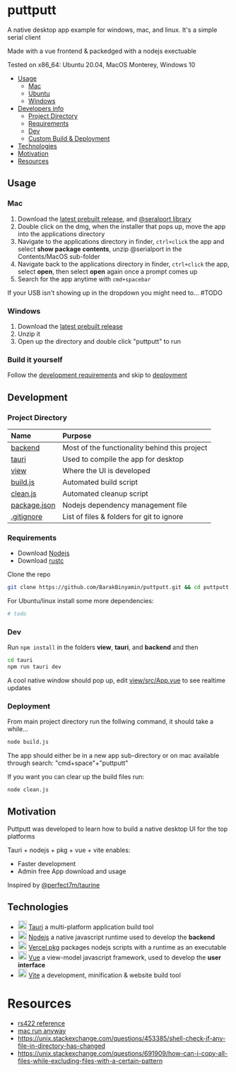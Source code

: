 # puttputt
A native desktop app example for windows, mac, and linux. It's a simple serial client

Made with a vue frontend & packedged with a nodejs exectuable

Tested on x86_64: Ubuntu 20.04, MacOS Monterey, Windows 10

- [Usage](#usage)
    - [Mac](#mac)
    - [Ubuntu](#ubuntu)
    - [Windows](#windows)
- [Developers info](#development)
    - [Project Directory](#project-directory)
    - [Requirements](#requirements)
    - [Dev](#dev)
    - [Custom Build & Deployment](#deployment)
- [Technologies](#technologies)
- [Motivation](#motivation)
- [Resources](#resources)

## Usage
### Mac 
1. Download the [latest prebuilt release](https://github.com/BarakBinyamin/puttputt/releases/download/mint/statusdashboard_0.0.0_x64.dmg), and [@seralport library](https://github.com/BarakBinyamin/puttputt/releases/download/mint/@serialport-macx86.zip)
2. Double click on the dmg, when the installer that pops up, move the app into the applications directory
3. Navigate to the applications directory in finder, `ctrl+click` the app and select **show package contents**, unzip @serialport in the Contents/MacOS sub-folder
4. Navigate back to the applications directory in finder, `ctrl+click` the app, select **open**, then select **open** again once a prompt comes up
5. Search for the app anytime with `cmd+spacebar`

If your USB isn't showing up in the dropdown you might need to...
#TODO
### Windows
1. Download the [latest prebuilt release]()
2. Unzip it
3. Open up the directory and double click "puttputt" to run

### Build it yourself
Follow the [development requirements](#requirements) and skip to [deployment](#deployment)

##  Development
### Project Directory
| Name                                   | Purpose                                       | 
| :--                                    | :--                                           |
|[backend](backend)                      | Most of the functionality behind this project |
|[tauri](tauri)                          | Used to compile the app for desktop           |
|[view](view)                            | Where the UI is developed                     |   
|[build.js](build.js)                    | Automated build script                        |
|[clean.js](clean.js)                    | Automated cleanup script                      |
|[package.json](package.json)            | Nodejs dependency management file             |
|[.gitignore](.gitignore)                | List of files & folders for git to ignore     |

### Requirements
- Download [Nodejs](https://nodejs.org/en)
- Download [rustc](https://www.rust-lang.org/tools/install)

Clone the repo
```bash
git clone https://github.com/BarakBinyamin/puttputt.git && cd puttputt
```

For Ubuntu/linux install some more dependencies:
```bash
# todo
```

### Dev
Run `npm install` in the folders **view**, **tauri**, and **backend** and then
```bash
cd tauri
npm run tauri dev
```
A cool native window should pop up, edit [view/src/App.vue](view/src/App.vue) to see realtime updates

### Deployment
From main project directory run the follwing command, it should take a while...
```bash
node build.js
```
The app should either be in a new app sub-directory or on mac available through search: "cmd+space"+"puttputt"

If you want you can clear up the build files run:
```bash
node clean.js
```

## Motivation
Puttputt was developed to learn how to build a native desktop UI for the top platforms

Tauri + nodejs + pkg + vue + vite enables:
- Faster development
- Admin free App download and usage

Inspired by [@perfect7m/taurine](https://github.com/Perfect7M/taurine)

## Technologies
- <img text-align="center" src="https://tauri.app/meta/favicon-144x144.png" height="20px"/> [Tauri](https://tauri.app/)  a multi-platform  application build tool
- <img text-align="center" src="https://nodejs.org//static/images/favicons/favicon.png" height="20px"/> [Nodejs](https://nodejs.org/en) a native javascript runtime used to develop the **backend**
- <img text-align="center" src="https://assets.vercel.com/image/upload/front/favicon/vercel/57x57.png" height="20px"/> [Vercel pkg](https://www.npmjs.com/package/pkg) packages nodejs scripts with a runtime as an executable
- <img text-align="center" src="https://vuejs.org/logo.svg" height="20px"/>  [Vue](https://vuejs.org/) a view-model javascript framework, used to develop the **user interface**
- <img text-align="center" src="https://vitejs.dev/logo.svg" height="20px"/> [Vite](https://vitejs.dev/) a development, minification & website build tool

# Resources
- [rs422 reference](https://stackoverflow.com/questions/67905013/node-serialport-not-receiving-data)
- [mac run anyway](https://www.lifewire.com/fix-developer-cannot-be-verified-error-5183898)
- https://unix.stackexchange.com/questions/453385/shell-check-if-any-file-in-directory-has-changed
- https://unix.stackexchange.com/questions/691909/how-can-i-copy-all-files-while-excluding-files-with-a-certain-pattern
